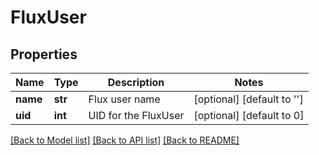 # FluxUser


## Properties
Name | Type | Description | Notes
------------ | ------------- | ------------- | -------------
**name** | **str** | Flux user name | [optional] [default to '']
**uid** | **int** | UID for the FluxUser | [optional] [default to 0]

[[Back to Model list]](../README.md#documentation-for-models) [[Back to API list]](../README.md#documentation-for-api-endpoints) [[Back to README]](../README.md)


